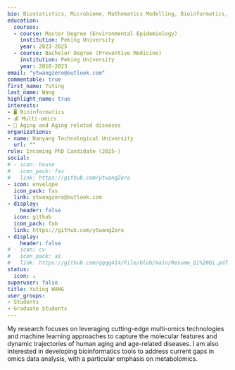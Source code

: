```yaml
---
bio: Biostatistics, Microbiome, Mathematics Modelling, Bioinformatics, Population Health, Multi-omics.
education:
  courses:
  - course: Master Degree (Environmental Epidemiology)
    institution: Peking University
    year: 2023-2025
  - course: Bachelor Degree (Preventive Medicine)
    institution: Peking University
    year: 2018-2023
email: "ytwangzero@outlook.com"
commentable: true
first_name: Yuting
last_name: Wang
highlight_name: true
interests:
- 🖥️ Bioinformatics
- 💰 Multi-omics
- 👴 Aging and Aging related diseases
organizations:
- name: Nanyang Technological University
  url: ""
role: Incoming PhD Candidate (2025-)
social:
# - icon: house
#   icon_pack: fas
#   link: https://github.com/ytwangZero
- icon: envelope
  icon_pack: fas
  link: ytwangzero@outlook.com
- display:
    header: false
  icon: github
  icon_pack: fab
  link: https://github.com/ytwangZero
- display:
    header: false
# - icon: cv
#   icon_pack: ai
#   link: https://github.com/qqqq414/File/blob/main/Resume_Qi%20Qi.pdf
status:
  icon: ☕️
superuser: false
title: Yuting WANG
user_groups:
- Students
- Graduate Students
---
```


My research focuses on leveraging cutting-edge multi-omics technologies and machine learning approaches to capture the molecular features and dynamic trajectories of human aging and age-related diseases. I am also interested in developing bioinformatics tools to address current gaps in omics data analysis, with a particular emphasis on metabolomics.
 

